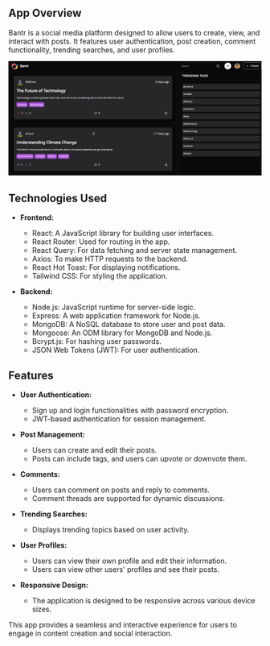 ## App Overview

Bantr is a social media platform designed to allow users to create, view, and interact with posts. It features user authentication, post creation, comment functionality, trending searches, and user profiles.

![Bantr Screenshot](/frontend/public/Bantr.png)

## Technologies Used

- **Frontend:**
  - React: A JavaScript library for building user interfaces.
  - React Router: Used for routing in the app.
  - React Query: For data fetching and server state management.
  - Axios: To make HTTP requests to the backend.
  - React Hot Toast: For displaying notifications.
  - Tailwind CSS: For styling the application.

- **Backend:**
  - Node.js: JavaScript runtime for server-side logic.
  - Express: A web application framework for Node.js.
  - MongoDB: A NoSQL database to store user and post data.
  - Mongoose: An ODM library for MongoDB and Node.js.
  - Bcrypt.js: For hashing user passwords.
  - JSON Web Tokens (JWT): For user authentication.

## Features

- **User Authentication:** 
  - Sign up and login functionalities with password encryption.
  - JWT-based authentication for session management.

- **Post Management:**
  - Users can create and edit their posts.
  - Posts can include tags, and users can upvote or downvote them.

- **Comments:**
  - Users can comment on posts and reply to comments.
  - Comment threads are supported for dynamic discussions.

- **Trending Searches:**
  - Displays trending topics based on user activity.

- **User Profiles:**
  - Users can view their own profile and edit their information.
  - Users can view other users' profiles and see their posts.

- **Responsive Design:** 
  - The application is designed to be responsive across various device sizes.

This app provides a seamless and interactive experience for users to engage in content creation and social interaction.

